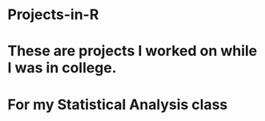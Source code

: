 # Projects-in-R
# These are projects I worked on while I was in college. 
# For my Statistical Analysis class
